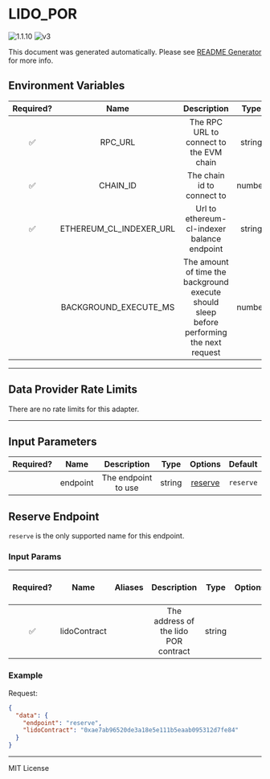 # LIDO_POR

![1.1.10](https://img.shields.io/github/package-json/v/smartcontractkit/external-adapters-js?filename=packages/sources/lido-por/package.json) ![v3](https://img.shields.io/badge/framework%20version-v3-blueviolet)

This document was generated automatically. Please see [README Generator](../../scripts#readme-generator) for more info.

## Environment Variables

| Required? |          Name           |                                        Description                                        |  Type  | Options | Default |
| :-------: | :---------------------: | :---------------------------------------------------------------------------------------: | :----: | :-----: | :-----: |
|    ✅     |         RPC_URL         |                          The RPC URL to connect to the EVM chain                          | string |         |         |
|    ✅     |        CHAIN_ID         |                                The chain id to connect to                                 | number |         |   `1`   |
|    ✅     | ETHEREUM_CL_INDEXER_URL |                        Url to ethereum-cl-indexer balance endpoint                        | string |         |         |
|           |  BACKGROUND_EXECUTE_MS  | The amount of time the background execute should sleep before performing the next request | number |         | `10000` |

---

## Data Provider Rate Limits

There are no rate limits for this adapter.

---

## Input Parameters

| Required? |   Name   |     Description     |  Type  |           Options            |  Default  |
| :-------: | :------: | :-----------------: | :----: | :--------------------------: | :-------: |
|           | endpoint | The endpoint to use | string | [reserve](#reserve-endpoint) | `reserve` |

## Reserve Endpoint

`reserve` is the only supported name for this endpoint.

### Input Params

| Required? |     Name     | Aliases |             Description              |  Type  | Options | Default | Depends On | Not Valid With |
| :-------: | :----------: | :-----: | :----------------------------------: | :----: | :-----: | :-----: | :--------: | :------------: |
|    ✅     | lidoContract |         | The address of the lido POR contract | string |         |         |            |                |

### Example

Request:

```json
{
  "data": {
    "endpoint": "reserve",
    "lidoContract": "0xae7ab96520de3a18e5e111b5eaab095312d7fe84"
  }
}
```

---

MIT License
